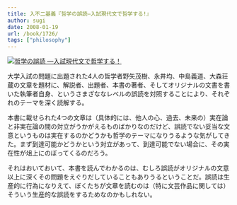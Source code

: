 ```yaml
---
title: 入不二基義『哲学の誤読―入試現代文で哲学する!』
author: sugi
date: 2008-01-19
url: /book/1726/
tags: ["philosophy"]
---
```

<a href="http://www.amazon.co.jp/exec/obidos/ASIN/448006401X/chezsugi-22/ref=nosim/" name="amazletlink" target="_blank"><img src="http://i2.wp.com/ecx.images-amazon.com/images/I/41IrnQVyQLL.SL160.jpg?w=660" alt="哲学の誤読 ―入試現代文で哲学する！" class="alignleft" data-recalc-dims="1" /></a>

大学入試の問題に出題された4人の哲学者野矢茂樹、永井均、中島義道、大森荘蔵の文章を題材に、解説者、出題者、本書の著者、そしてオリジナルの文書を書いた執筆者自身、というさまざななレベルの誤読を対照することにより、それぞれのテーマを深く読解する。

本書に載せられた4つの文章は（具体的には、他人の心、過去、未来の）実在論と非実在論の間の対立がうかがえるものばかりなのだけど、誤読でない妥当な文意というものは実在するのかどうかも哲学のテーマになりうるような気がしてきた。まず到達可能かどうかという対立があって、到達可能でない場合に、その実在性が俎上にのぼってくるのだろう。

それはおいておいて、本書を読んでわかるのは、むしろ誤読がオリジナルの文意以上に深くその問題をえぐりだしていることもありうるということだ。誤読は生産的に行為になりえて、ぼくたちが文章を読むのは（特に文芸作品に関しては）そういう生産的な誤読をするためなのかもしれない。
